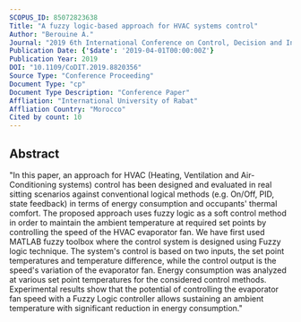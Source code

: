 ```yaml
---
SCOPUS_ID: 85072823638
Title: "A fuzzy logic-based approach for HVAC systems control"
Author: "Berouine A."
Journal: "2019 6th International Conference on Control, Decision and Information Technologies, CoDIT 2019"
Publication Date: {'$date': '2019-04-01T00:00:00Z'}
Publication Year: 2019
DOI: "10.1109/CoDIT.2019.8820356"
Source Type: "Conference Proceeding"
Document Type: "cp"
Document Type Description: "Conference Paper"
Affliation: "International University of Rabat"
Affliation Country: "Morocco"
Cited by count: 10
---
```


## Abstract
"In this paper, an approach for HVAC (Heating, Ventilation and Air-Conditioning systems) control has been designed and evaluated in real sitting scenarios against conventional logical methods (e.g. On/Off, PID, state feedback) in terms of energy consumption and occupants' thermal comfort. The proposed approach uses fuzzy logic as a soft control method in order to maintain the ambient temperature at required set points by controlling the speed of the HVAC evaporator fan. We have first used MATLAB fuzzy toolbox where the control system is designed using Fuzzy logic technique. The system's control is based on two inputs, the set point temperatures and temperature difference, while the control output is the speed's variation of the evaporator fan. Energy consumption was analyzed at various set point temperatures for the considered control methods. Experimental results show that the potential of controlling the evaporator fan speed with a Fuzzy Logic controller allows sustaining an ambient temperature with significant reduction in energy consumption."
